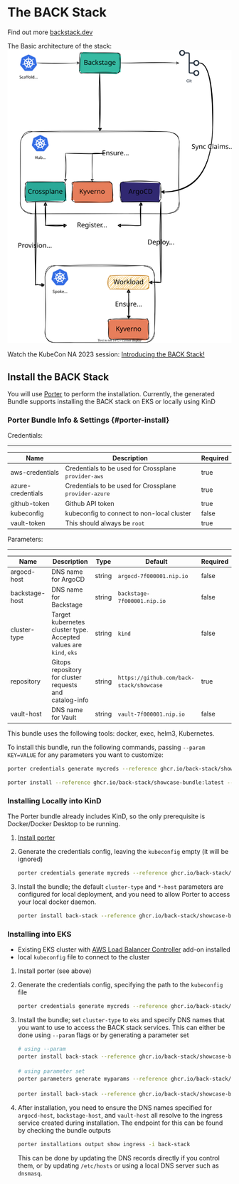 # The BACK Stack

Find out more [backstack.dev](https://backstack.dev)

The Basic architecture of the stack:
![architecture diagram](./imgs/arch.svg)

Watch the KubeCon NA 2023 session: [Introducing the BACK Stack!](https://youtu.be/SMlR12uwMLs)

## Install the BACK Stack

<!-- In order to try out the BACK Stack locally you can follow these steps

### Prerequisites

For a local install, you need Docker and Kind pre-installed.

### Getting started

Fork and clone the `showcase` repository

```sh
git clone git@github.com:back-stack/showcase.git
```

#### Setup Variables

-  [Create a personal access token](https://docs.github.com/en/authentication/keeping-your-account-and-data-secure/managing-your-personal-access-tokens#creating-a-personal-access-token-classic)
-  Configure `./.env` with your personal access token, the repository url, the vault token, your [provider-azure credentials](https://marketplace.upbound.io/providers/upbound/provider-family-azure/v0.38.2/docs/configuration), and your [provider-aws credentials](https://marketplace.upbound.io/providers/upbound/provider-family-aws/v0.43.1/docs/configuration)

```sh
$ cat << EOF > .env
GITHUB_TOKEN=<personal access token>
REPOSITORY=https://github.com/<path to forked repo>
VAULT_TOKEN=root # this is the default for 'dev' mode
AZURE_CREDENTIALS='{"clientId": "xxx","clientSecret": "xxx","subscriptionId": "xxx","tenantId": "xxx","activeDirectoryEndpointUrl": "https://login.microsoftonline.com","resourceManagerEndpointUrl": "https://management.azure.com/","activeDirectoryGraphResourceId": "https://graph.windows.net/","sqlManagementEndpointUrl": "https://management.core.windows.net:8443/","galleryEndpointUrl": "https://gallery.azure.com/","managementEndpointUrl": "https://management.core.windows.net/"}'
AWS_ACCESS_KEY_ID="xxx"
AWS_SECRET_ACCESS_KEY="xxx"
AWS_SESSION_TOKEN="xxx"
EOF
```

#### Run Installer

```sh
./local-install.sh
``` -->

You will use [Porter][getporter] to perform the installation. Currently, the generated Bundle supports installing the BACK stack on EKS or locally using KinD

### Porter Bundle Info & Settings {#porter-install}

Credentials:

---

| Name              | Description                                            | Required |
| ----------------- | ------------------------------------------------------ | -------- |
| aws-credentials   | Credentials to be used for Crossplane `provider-aws`   | true     |
| azure-credentials | Credentials to be used for Crossplane `provider-azure` | true     |
| github-token      | Github API token                                       | true     |
| kubeconfig        | kubeconfig to connect to non-local cluster             | false    |
| vault-token       | This should always be `root`                           | true     |

Parameters:

---

| Name           | Description                                                       | Type   | Default                                  | Required |
| -------------- | ----------------------------------------------------------------- | ------ | ---------------------------------------- | -------- |
| argocd-host    | DNS name for ArgoCD                                               | string | `argocd-7f000001.nip.io`                 | false    |
| backstage-host | DNS name for Backstage                                            | string | `backstage-7f000001.nip.io`              | false    |
| cluster-type   | Target kubernetes cluster type. Accepted values are `kind`, `eks` | string | `kind`                                   | false    |
| repository     | Gitops repository for cluster requests and catalog-info           | string | `https://github.com/back-stack/showcase` | true     |
| vault-host     | DNS name for Vault                                                | string | `vault-7f000001.nip.io`                  | false    |

This bundle uses the following tools: docker, exec, helm3, Kubernetes.

To install this bundle, run the following commands, passing `--param KEY=VALUE` for any parameters you want to customize:

```sh
porter credentials generate mycreds --reference ghcr.io/back-stack/showcase-bundle:latest
```

```sh
porter install --reference ghcr.io/back-stack/showcase-bundle:latest --credential-set mycreds --param repository=https://github.com/USER/REPO
```

### Installing Locally into KinD

The Porter bundle already includes KinD, so the only prerequisite is Docker/Docker Desktop to be running.

1.  [Install porter](#porter-install)
2.  Generate the credentials config, leaving the `kubeconfig` empty (it will be ignored)

    ```sh
    porter credentials generate mycreds --reference ghcr.io/back-stack/showcase-bundle:latest
    ```

3.  Install the bundle; the default `cluster-type` and `*-host` parameters are configured for local deployment, and you need to allow Porter to access your local docker daemon.

    ```sh
    porter install back-stack --reference ghcr.io/back-stack/showcase-bundle:latest --credential-set mycreds --param repository=repository=https://github.com/USER/REPO --allow-docker-host-access
    ```

### Installing into EKS

-  Existing EKS cluster with [AWS Load Balancer Controller][alb-controller] add-on installed
-  local `kubeconfig` file to connect to the cluster

1.  Install porter (see above)
2.  Generate the credentials config, specifying the path to the `kubeconfig` file

    ```sh
    porter credentials generate mycreds --reference ghcr.io/back-stack/showcase-bundle:latest
    ```

3.  Install the bundle; set `cluster-type` to `eks` and specify DNS names that you want to use to access the BACK stack services. This can either be done using `--param` flags or by generating a parameter set

    ```sh
    # using --param
    porter install back-stack --reference ghcr.io/back-stack/showcase-bundle:latest --credential-set mycreds --param repository=repository=https://github.com/USER/REPO --param cluster-type=eks --param argocd-host=ARGOCD_DNS_NAME --param backstage-host=BACKSTAGE_DNS_NAME --param vault-host=VAULT_DNS_NAME

    # using parameter set
    porter parameters generate myparams --reference ghcr.io/back-stack/showcase-bundle:latest

    porter install back-stack --reference ghcr.io/back-stack/showcase-bundle:latest --credential-set mycreds --parameter-set myparams
    ```

4.  After installation, you need to ensure the DNS names specified for `argocd-host`, `backstage-host`, and `vault-host` all resolve to the ingress service created during installation. The endpoint for this can be found by checking the bundle outputs

    ```sh
    porter installations output show ingress -i back-stack
    ```

    This can be done by updating the DNS records directly if you control them, or by updating `/etc/hosts` or using a local DNS server such as `dnsmasq`.

[getporter]: https://getporter.org
[alb-controller]: https://docs.aws.amazon.com/eks/latest/userguide/aws-load-balancer-controller.html
